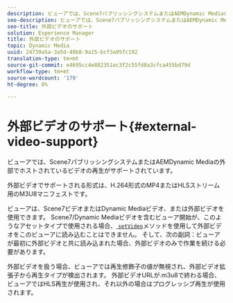 ```yaml
---
description: ビューアでは、Scene7パブリッシングシステムまたはAEMDynamic Mediaの外部でホストされているビデオの再生がサポートされています。
seo-description: ビューアでは、Scene7パブリッシングシステムまたはAEMDynamic Mediaの外部でホストされているビデオの再生がサポートされています。
seo-title: 外部ビデオのサポート
solution: Experience Manager
title: 外部ビデオのサポート
topic: Dynamic Media
uuid: 24739a5a-3a5d-49b8-9a15-bcf3a95fc192
translation-type: tm+mt
source-git-commit: e4695cc4e882351ec3f2c55fd8a3cfca455bd79d
workflow-type: tm+mt
source-wordcount: '179'
ht-degree: 0%

---
```



# 外部ビデオのサポート{#external-video-support}

ビューアでは、Scene7パブリッシングシステムまたはAEMDynamic Mediaの外部でホストされているビデオの再生がサポートされています。

外部ビデオでサポートされる形式は、H.264形式のMP4またはHLSストリーム用のM3U8マニフェストです。

ビューアは、Scene7ビデオまたはDynamic Mediaビデオ、または外部ビデオを使用できます。 Scene7/Dynamic Mediaビデオを含むビューア開始が、このようなアセットタイプで使用される場合、[ `setVideo`](../../c-html5-s7-aem-asset-viewers/c-html5-video-reference/c-html5-video-viewer-20-javascriptapiref/r-html5-video-viewer-20-javascriptapiref-setvideo.md#reference-85d3422d6ce64a36ac74827120b5a17c)メソッドを使用して外部ビデオをこのビューアに読み込むことはできません。 そして、次の副詞：ビューアが最初に外部ビデオと共に読み込まれた場合、外部ビデオのみで作業を続ける必要があります。

外部ビデオを扱う場合、ビューアでは再生修飾子の値が無視され、外部ビデオ拡張子から再生タイプが検出されます。 外部ビデオURLが.m3u8で終わる場合、ビューアではHLS再生が使用され、それ以外の場合はプログレッシブ再生が使用されます。
